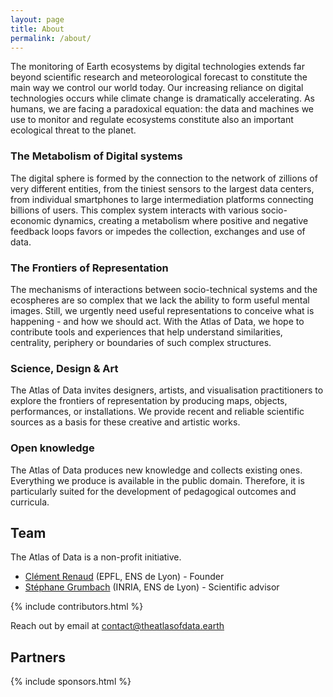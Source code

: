 ```yaml
---
layout: page
title: About
permalink: /about/
---
```


The monitoring of Earth ecosystems by digital technologies extends far beyond scientific research and meteorological forecast to constitute the main way we control our world today. Our increasing reliance on digital technologies occurs while climate change is dramatically accelerating. As humans, we are facing a paradoxical equation: the data and machines we use to monitor and regulate ecosystems constitute also an important ecological threat to the planet.

### The Metabolism of Digital systems

The digital sphere is formed by the connection to the network of zillions of very different entities, from the tiniest sensors to the largest data centers, from individual smartphones to large intermediation platforms connecting billions of users. This complex system interacts with various socio-economic dynamics, creating a metabolism where positive and negative feedback loops favors or impedes the collection, exchanges and use of data.

### The Frontiers of Representation

The mechanisms of interactions between socio-technical systems and the ecospheres are so complex that we lack the ability to form useful mental images. Still, we urgently need useful representations to conceive what is happening - and how we should act. With the Atlas of Data, we hope to contribute tools and experiences that help understand similarities, centrality, periphery or boundaries of such complex structures.

### Science, Design & Art

The Atlas of Data invites designers, artists, and visualisation practitioners to explore the frontiers of representation by producing maps, objects, performances, or installations. We provide recent and reliable scientific sources as a basis for these creative and artistic works.

### Open knowledge

The Atlas of Data produces new knowledge and collects existing ones. Everything we produce is available in the public domain. Therefore, it is particularly suited for the development of pedagogical outcomes and curricula.


## Team

The Atlas of Data is a non-profit initiative.

- [Clément Renaud](http://clementrenaud.com) (EPFL, ENS de Lyon) -  Founder
- [Stéphane Grumbach](https://who.rocq.inria.fr/Stephane.Grumbach/)  (INRIA, ENS de Lyon) -  Scientific advisor

{% include contributors.html %}

Reach out by email at   [contact@theatlasofdata.earth](mailto:contact@theatlasofdata.earth)

## Partners

{% include sponsors.html %}
